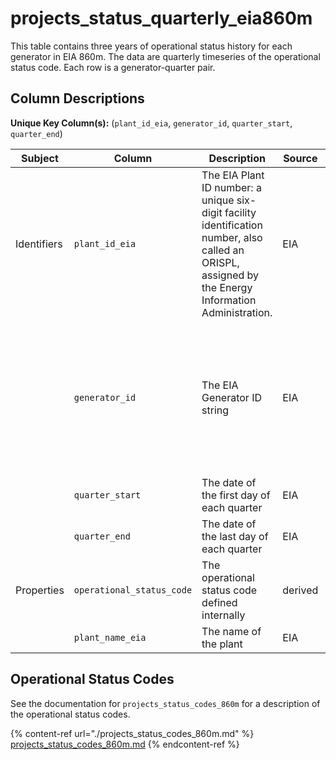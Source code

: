 # projects_status_quarterly_eia860m

This table contains three years of operational status history for each generator in EIA 860m. The data are quarterly timeseries of the operational status code. Each row is a generator-quarter pair.

## Column Descriptions

**Unique Key Column(s):** (`plant_id_eia`, `generator_id`, `quarter_start`, `quarter_end`)

|Subject|Column|Description|Source|Notes|
|----|----|----|----|----|
|Identifiers|`plant_id_eia`|The EIA Plant ID number: a unique six-digit facility identification number, also called an ORISPL, assigned by the Energy Information Administration.|EIA||
||`generator_id`|The EIA Generator ID string|EIA|Generator ID is usually numeric, but sometimes includes letters. Make sure you treat it as a string!|
||`quarter_start`|The date of the first day of each quarter|EIA||
||`quarter_end`|The date of the last day of each quarter|EIA||
|Properties|`operational_status_code`|The operational status code defined internally|derived|See the table below for more details|
||`plant_name_eia`|The name of the plant|EIA||

## Operational Status Codes

See the documentation for `projects_status_codes_860m` for a description of the operational status codes.

{% content-ref url="./projects_status_codes_860m.md" %}
[projects_status_codes_860m.md](./projects_status_codes_860m.md)
{% endcontent-ref %}
